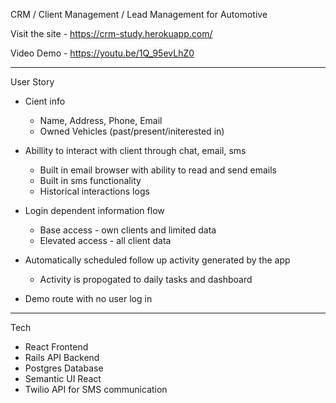  CRM / Client Management / Lead Management for Automotive

 Visit the site - https://crm-study.herokuapp.com/

 Video Demo - https://youtu.be/1Q_95evLhZ0


---------------------------------------

 User Story


 - Cient info 
    - Name, Address, Phone, Email
    - Owned Vehicles (past/present/initerested in)


- Abillity to interact with client through chat, email, sms
  - Built in email browser with ability to read and send emails
  - Built in sms functionality
  - Historical interactions logs

- Login dependent information flow
  - Base access - own clients and limited data
  - Elevated access - all client data

- Automatically scheduled follow up activity generated by the app
  - Activity is propogated to daily tasks and dashboard

- Demo route with no user log in

-----------------------------------------

Tech

- React Frontend
- Rails API Backend
- Postgres Database
- Semantic UI React
- Twilio API for SMS communication
